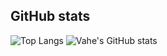 
## GitHub stats
![Top Langs](https://github-readme-stats.vercel.app/api/top-langs/?username=w33bvGL&layout=compact&theme=dark&langs_count=30)
![Vahe's GitHub stats](https://github-readme-stats.vercel.app/api?username=w33bvGL&show_icons=true&theme=dark)



